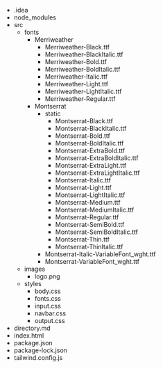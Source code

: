 - .idea
- node_modules
- src
    - fonts
        - Merriweather
            - Merriweather-Black.ttf
            - Merriweather-BlackItalic.ttf
            - Merriweather-Bold.ttf
            - Merriweather-BoldItalic.ttf
            - Merriweather-Italic.ttf
            - Merriweather-Light.ttf
            - Merriweather-LightItalic.ttf
            - Merriweather-Regular.ttf
        - Montserrat
            - static
                - Montserrat-Black.ttf
                - Montserrat-BlackItalic.ttf
                - Montserrat-Bold.ttf
                - Montserrat-BoldItalic.ttf
                - Montserrat-ExtraBold.ttf
                - Montserrat-ExtraBoldItalic.ttf
                - Montserrat-ExtraLight.ttf
                - Montserrat-ExtraLightItalic.ttf
                - Montserrat-Italic.ttf
                - Montserrat-Light.ttf
                - Montserrat-LightItalic.ttf
                - Montserrat-Medium.ttf
                - Montserrat-MediumItalic.ttf
                - Montserrat-Regular.ttf
                - Montserrat-SemiBold.ttf
                - Montserrat-SemiBoldItalic.ttf
                - Montserrat-Thin.ttf
                - Montserrat-ThinItalic.ttf
            - Montserrat-Italic-VariableFont_wght.ttf
            - Montserrat-VariableFont_wght.ttf
    - images
        - logo.png
    - styles
        - body.css
        - fonts.css
        - input.css
        - navbar.css
        - output.css
- directory.md
- index.html
- package.json
- package-lock.json
- tailwind.config.js